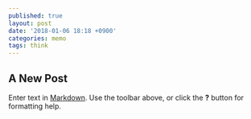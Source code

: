 ```yaml
---
published: true
layout: post
date: '2018-01-06 18:18 +0900'
categories: memo
tags: think
---
```

## A New Post

Enter text in [Markdown](http://daringfireball.net/projects/markdown/). Use the toolbar above, or click the **?** button for formatting help.
